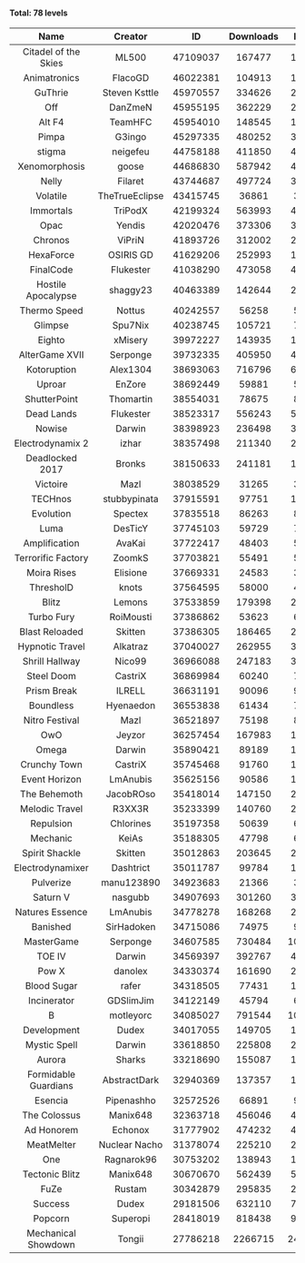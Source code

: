 #### Total: 78 levels

| Name | Creator | ID | Downloads | Likes |
|:---:|:---:|:---:|:---:|:---:|
| Citadel of the Skies | ML500 | 47109037 | 167477 | 13498
| Animatronics | FlacoGD | 46022381 | 104913 | 10440
| GuThrie | Steven Ksttle | 45970557 | 334626 | 24197
| Off | DanZmeN | 45955195 | 362229 | 29372
| Alt F4 | TeamHFC | 45954010 | 148545 | 11976
| Pimpa | G3ingo | 45297335 | 480252 | 38734
| stigma | neigefeu | 44758188 | 411850 | 46724
| Xenomorphosis | goose | 44686830 | 587942 | 42465
| Nelly | Filaret | 43744687 | 497724 | 34232
| Volatile | TheTrueEclipse | 43415745 | 36861 | 3686
| Immortals | TriPodX | 42199324 | 563993 | 49090
| Opac | Yendis | 42020476 | 373306 | 36048
| Chronos | ViPriN | 41893726 | 312002 | 27982
| HexaForce | OSIRIS GD | 41629206 | 252993 | 19481
| FinalCode | Flukester | 41038290 | 473058 | 46021
| Hostile Apocalypse | shaggy23 | 40463389 | 142644 | 23026
| Thermo Speed | Nottus | 40242557 | 56258 | 5159
| Glimpse | Spu7Nix | 40238745 | 105721 | 7104
| Eighto | xMisery | 39972227 | 143935 | 12555
| AlterGame XVII | Serponge | 39732335 | 405950 | 44089
| Kotoruption | Alex1304 | 38693063 | 716796 | 62961
| Uproar | EnZore | 38692449 | 59881 | 5674
| ShutterPoint | Thomartin | 38554031 | 78675 | 8937
| Dead Lands | Flukester | 38523317 | 556243 | 56424
| Nowise | Darwin | 38398923 | 236498 | 32917
| Electrodynamix 2 | izhar | 38357498 | 211340 | 26689
| Deadlocked 2017 | Bronks | 38150633 | 241181 | 18618
| Victoire | Mazl | 38038529 | 31265 | 3398
| TECHnos | stubbypinata | 37915591 | 97751 | 11121
| Evolution | Spectex | 37835518 | 86263 | 8625
| Luma | DesTicY | 37745103 | 59729 | 7631
| Amplification | AvaKai | 37722417 | 48403 | 5911
| Terrorific Factory | ZoomkS | 37703821 | 55491 | 5827
| Moira Rises | Elisione | 37669331 | 24583 | 3856
| ThresholD | knots | 37564595 | 58000 | 4920
| Blitz | Lemons | 37533859 | 179398 | 22067
| Turbo Fury | RoiMousti | 37386862 | 53623 | 6269
| Blast Reloaded | Skitten | 37386305 | 186465 | 20594
| Hypnotic Travel | Alkatraz | 37040027 | 262955 | 37800
| Shrill Hallway | Nico99 | 36966088 | 247183 | 33054
| Steel Doom | CastriX | 36869984 | 60240 | 7414
| Prism Break | ILRELL | 36631191 | 90096 | 9480
| Boundless | Hyenaedon | 36553838 | 61434 | 7795
| Nitro Festival | Mazl | 36521897 | 75198 | 8029
| OwO | Jeyzor | 36257454 | 167983 | 18693
| Omega | Darwin | 35890421 | 89189 | 11286
| Crunchy Town | CastriX | 35745468 | 91760 | 12881
| Event Horizon | LmAnubis | 35625156 | 90586 | 11313
| The Behemoth | JacobROso | 35418014 | 147150 | 26695
| Melodic Travel | R3XX3R | 35233399 | 140760 | 25636
| Repulsion | Chlorines | 35197358 | 50639 | 6764
| Mechanic | KeiAs | 35188305 | 47798 | 6005
| Spirit Shackle | Skitten | 35012863 | 203645 | 27439
| Electrodynamixer | Dashtrict | 35011787 | 99784 | 14922
| Pulverize | manu123890 | 34923683 | 21366 | 3448
| Saturn V | nasgubb | 34907693 | 301260 | 37818
| Natures Essence | LmAnubis | 34778278 | 168268 | 22148
| Banished | SirHadoken | 34715086 | 74975 | 9686
| MasterGame | Serponge | 34607585 | 730484 | 101473
| TOE IV | Darwin | 34569397 | 392767 | 48310
| Pow X | danolex | 34330374 | 161690 | 25594
| Blood Sugar | rafer | 34318505 | 77431 | 10529
| Incinerator | GDSlimJim | 34122149 | 45794 | 6972
| B | motleyorc | 34085027 | 791544 | 100907
| Development | Dudex | 34017055 | 149705 | 17166
| Mystic Spell | Darwin | 33618850 | 225808 | 25569
| Aurora | Sharks | 33218690 | 155087 | 16339
| Formidable Guardians | AbstractDark | 32940369 | 137357 | 19927
| Esencia | Pipenashho | 32572526 | 66891 | 9970
| The Colossus | Manix648 | 32363718 | 456046 | 48806
| Ad Honorem | Echonox | 31777902 | 474232 | 48513
| MeatMelter | Nuclear Nacho | 31378074 | 225210 | 23895
| One | Ragnarok96 | 30753202 | 138943 | 16766
| Tectonic Blitz | Manix648 | 30670670 | 562439 | 57640
| FuZe | Rustam | 30342879 | 295835 | 29948
| Success | Dudex | 29181506 | 632110 | 72455
| Popcorn | Superopi | 28418019 | 818438 | 92917
| Mechanical Showdown | Tongii | 27786218 | 2266715 | 249282
